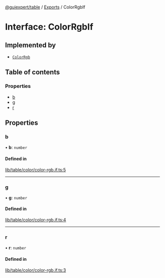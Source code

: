 [@guiexpert/table](../README.md) / [Exports](../modules.md) / ColorRgbIf

# Interface: ColorRgbIf

## Implemented by

- [`ColorRgb`](../classes/ColorRgb.md)

## Table of contents

### Properties

- [b](ColorRgbIf.md#b)
- [g](ColorRgbIf.md#g)
- [r](ColorRgbIf.md#r)

## Properties

### b

• **b**: `number`

#### Defined in

[lib/table/color/color-rgb.if.ts:5](https://github.com/guiexperttable/ge-table/blob/65d38fc/libs/table/src/lib/table/color/color-rgb.if.ts#L5)

___

### g

• **g**: `number`

#### Defined in

[lib/table/color/color-rgb.if.ts:4](https://github.com/guiexperttable/ge-table/blob/65d38fc/libs/table/src/lib/table/color/color-rgb.if.ts#L4)

___

### r

• **r**: `number`

#### Defined in

[lib/table/color/color-rgb.if.ts:3](https://github.com/guiexperttable/ge-table/blob/65d38fc/libs/table/src/lib/table/color/color-rgb.if.ts#L3)
